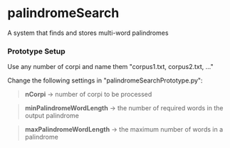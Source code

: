# palindromeSearch
A system that finds and stores multi-word palindromes

### Prototype Setup

 Use any number of corpi and name them "corpus1.txt, corpus2.txt, ..."
 
 Change the following settings in "palindromeSearchPrototype.py": 
  > **nCorpi** -> number of corpi to be processed
   
  > **minPalindromeWordLength** -> the number of required words in the output palindrome
   
  > **maxPalindromeWordLength** -> the maximum number of words in a palindrome 
